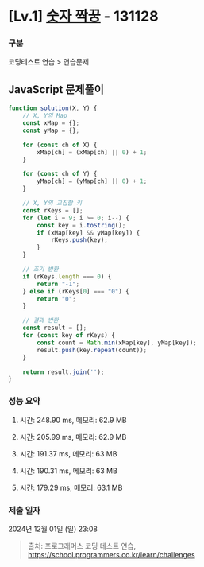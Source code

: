 # [Lv.1] [숫자 짝꿍](https://school.programmers.co.kr/learn/courses/30/lessons/131128?language=javascript) - 131128 

### 구분

코딩테스트 연습 > 연습문제

## JavaScript 문제풀이

```js
function solution(X, Y) {
    // X, Y의 Map
    const xMap = {};
    const yMap = {};

    for (const ch of X) {
        xMap[ch] = (xMap[ch] || 0) + 1;
    }

    for (const ch of Y) {
        yMap[ch] = (yMap[ch] || 0) + 1;
    }

    // X, Y의 교집합 키
    const rKeys = [];
    for (let i = 9; i >= 0; i--) {
        const key = i.toString();
        if (xMap[key] && yMap[key]) {
            rKeys.push(key);
        }
    }

    // 조기 반환
    if (rKeys.length === 0) {
        return "-1";
    } else if (rKeys[0] === "0") {
        return "0";
    }

    // 결과 반환
    const result = [];
    for (const key of rKeys) {
        const count = Math.min(xMap[key], yMap[key]);
        result.push(key.repeat(count));
    }

    return result.join('');
}
```

### 성능 요약

1. 시간: 248.90 ms, 메모리: 62.9 MB

2. 시간: 205.99 ms, 메모리: 62.9 MB
3. 시간: 191.37 ms, 메모리: 63 MB
4. 시간: 190.31 ms, 메모리: 63 MB
5. 시간: 179.29 ms, 메모리: 63.1 MB

### 제출 일자

2024년 12월 01일 (일) 23:08

> 출처: 프로그래머스 코딩 테스트 연습, https://school.programmers.co.kr/learn/challenges
